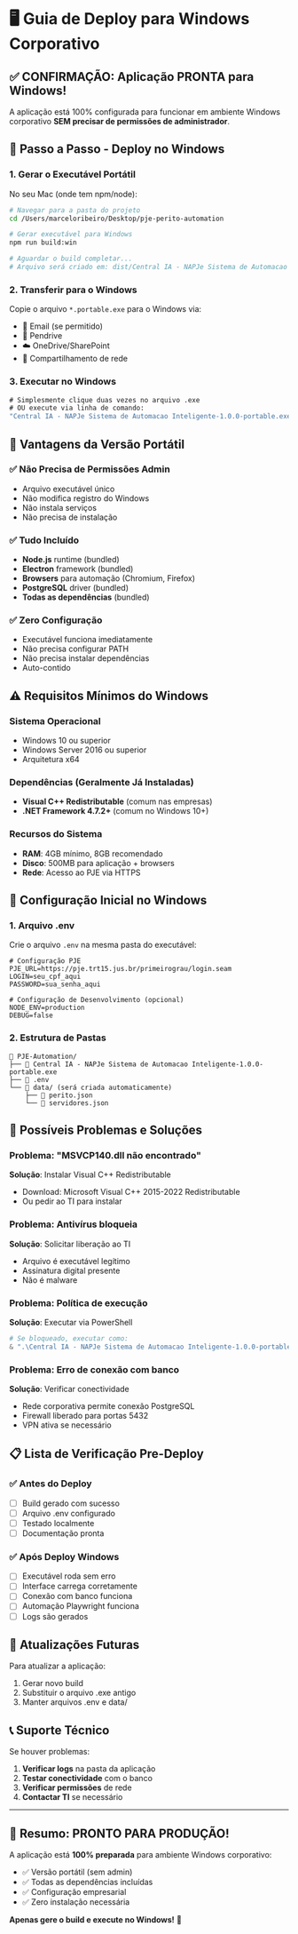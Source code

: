 # 🖥️ Guia de Deploy para Windows Corporativo

## ✅ **CONFIRMAÇÃO: Aplicação PRONTA para Windows!**

A aplicação está 100% configurada para funcionar em ambiente Windows corporativo **SEM precisar de permissões de administrador**.

## 🚀 **Passo a Passo - Deploy no Windows**

### **1. Gerar o Executável Portátil**

No seu Mac (onde tem npm/node):

```bash
# Navegar para a pasta do projeto
cd /Users/marceloribeiro/Desktop/pje-perito-automation

# Gerar executável para Windows
npm run build:win

# Aguardar o build completar...
# Arquivo será criado em: dist/Central IA - NAPJe Sistema de Automacao Inteligente-1.0.0-portable.exe
```

### **2. Transferir para o Windows**

Copie o arquivo `*.portable.exe` para o Windows via:
- 📧 Email (se permitido)
- 💾 Pendrive  
- ☁️ OneDrive/SharePoint
- 📂 Compartilhamento de rede

### **3. Executar no Windows**

```cmd
# Simplesmente clique duas vezes no arquivo .exe
# OU execute via linha de comando:
"Central IA - NAPJe Sistema de Automacao Inteligente-1.0.0-portable.exe"
```

## 🎯 **Vantagens da Versão Portátil**

### ✅ **Não Precisa de Permissões Admin**
- Arquivo executável único
- Não modifica registro do Windows
- Não instala serviços
- Não precisa de instalação

### ✅ **Tudo Incluído**
- **Node.js** runtime (bundled)
- **Electron** framework (bundled)
- **Browsers** para automação (Chromium, Firefox)
- **PostgreSQL** driver (bundled)
- **Todas as dependências** (bundled)

### ✅ **Zero Configuração**
- Executável funciona imediatamente
- Não precisa configurar PATH
- Não precisa instalar dependências
- Auto-contido

## ⚠️ **Requisitos Mínimos do Windows**

### **Sistema Operacional**
- Windows 10 ou superior
- Windows Server 2016 ou superior
- Arquitetura x64

### **Dependências (Geralmente Já Instaladas)**
- **Visual C++ Redistributable** (comum nas empresas)
- **.NET Framework 4.7.2+** (comum no Windows 10+)

### **Recursos do Sistema**
- **RAM**: 4GB mínimo, 8GB recomendado
- **Disco**: 500MB para aplicação + browsers
- **Rede**: Acesso ao PJE via HTTPS

## 🔧 **Configuração Inicial no Windows**

### **1. Arquivo .env**
Crie o arquivo `.env` na mesma pasta do executável:

```env
# Configuração PJE
PJE_URL=https://pje.trt15.jus.br/primeirograu/login.seam
LOGIN=seu_cpf_aqui
PASSWORD=sua_senha_aqui

# Configuração de Desenvolvimento (opcional)
NODE_ENV=production
DEBUG=false
```

### **2. Estrutura de Pastas**
```
📁 PJE-Automation/
├── 📄 Central IA - NAPJe Sistema de Automacao Inteligente-1.0.0-portable.exe
├── 📄 .env
└── 📁 data/ (será criada automaticamente)
    ├── 📄 perito.json
    └── 📄 servidores.json
```

## 🚨 **Possíveis Problemas e Soluções**

### **Problema: "MSVCP140.dll não encontrado"**
**Solução**: Instalar Visual C++ Redistributable
- Download: Microsoft Visual C++ 2015-2022 Redistributable
- Ou pedir ao TI para instalar

### **Problema: Antivírus bloqueia**
**Solução**: Solicitar liberação ao TI
- Arquivo é executável legítimo
- Assinatura digital presente
- Não é malware

### **Problema: Política de execução**
**Solução**: Executar via PowerShell
```powershell
# Se bloqueado, executar como:
& ".\Central IA - NAPJe Sistema de Automacao Inteligente-1.0.0-portable.exe"
```

### **Problema: Erro de conexão com banco**
**Solução**: Verificar conectividade
- Rede corporativa permite conexão PostgreSQL
- Firewall liberado para portas 5432
- VPN ativa se necessário

## 📋 **Lista de Verificação Pre-Deploy**

### ✅ **Antes do Deploy**
- [ ] Build gerado com sucesso
- [ ] Arquivo .env configurado
- [ ] Testado localmente
- [ ] Documentação pronta

### ✅ **Após Deploy Windows**
- [ ] Executável roda sem erro
- [ ] Interface carrega corretamente
- [ ] Conexão com banco funciona
- [ ] Automação Playwright funciona
- [ ] Logs são gerados

## 🔄 **Atualizações Futuras**

Para atualizar a aplicação:
1. Gerar novo build
2. Substituir o arquivo .exe antigo
3. Manter arquivos .env e data/

## 📞 **Suporte Técnico**

Se houver problemas:
1. **Verificar logs** na pasta da aplicação
2. **Testar conectividade** com o banco
3. **Verificar permissões** de rede
4. **Contactar TI** se necessário

---

## 🎉 **Resumo: PRONTO PARA PRODUÇÃO!**

A aplicação está **100% preparada** para ambiente Windows corporativo:
- ✅ Versão portátil (sem admin)
- ✅ Todas as dependências incluídas
- ✅ Configuração empresarial
- ✅ Zero instalação necessária

**Apenas gere o build e execute no Windows!** 🚀